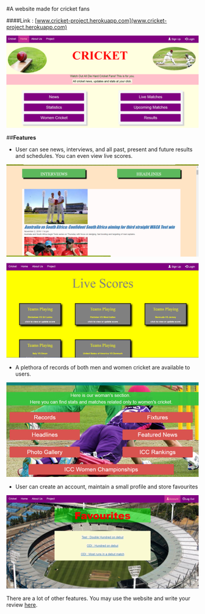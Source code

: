 #A website made for cricket fans

####Link : [www.cricket-project.herokuapp.com](www.cricket-project.herokuapp.com)


![Screenshot](public_html/assets/Screenshot1.png)


##**Features**
* User can see news, interviews, and all past, present and future results and schedules. You can even view live scores.

![Screenshot](public_html/assets/Screenshot2.png)


![Screenshot](public_html/assets/Screenshot3.png)

* A plethora of records of both men and women cricket are available to users.

![Screenshot](public_html/assets/Screenshot4.png)

 * User can create an account, maintain a small profile and store favourites
 
 ![Screenshot](public_html/assets/Screenshot5.png)
 
 

 There are a lot of other features. You may use the website and write your review [here](http://cricket-project.herokuapp.com/review.html).